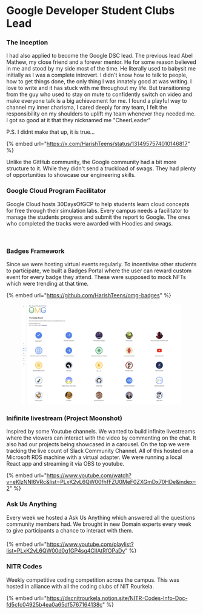# Google Developer Student Clubs Lead

### The inception

I had also applied to become the Google DSC lead. The previous lead Abel Mathew, my close friend and a forever mentor. He for some reason believed in me and stood by my side most of the time. He literally used to babysit me initially as I was a complete introvert. I didn't know how to talk to people, how to get things done, the only thing I was innately good at was writing. I love to write and it has stuck with me throughout my life. But transitioning from the guy who used to stay on mute to confidently switch on video and make everyone talk is a big achievement for me. I found a playful way to channel my inner charisma, I cared deeply for my team, I felt the responsibility on my shoulders to uplift my team whenever they needed me. I got so good at it that they nicknamed me "CheerLeader"

P.S. I didnt make that up, it is true...

{% embed url="https://x.com/HarishTeens/status/1314957574010146817" %}

Unlike the GitHub community, the Google community had a bit more structure to it. While they didn't send a truckload of swags. They had plenty of opportunities to showcase our engineering skills.

### Google Cloud Program Facilitator

Google Cloud hosts 30DaysOfGCP to help students learn cloud concepts for free through their simulation labs. Every campus needs a facilitator to manage the students progress and submit the report to Google. The ones who completed the tracks were awarded with Hoodies and swags.

<figure><img src="../.gitbook/assets/Screenshot 2024-09-25 at 10.54.34 PM.png" alt=""><figcaption></figcaption></figure>

### Badges Framework

Since we were hosting virtual events regularly. To incentivise other students to participate, we built a Badges Portal where the user can reward custom event for every badge they attend. These were supposed to mock NFTs which were trending at that time.

{% embed url="https://github.com/HarishTeens/omg-badges" %}

<figure><img src="../.gitbook/assets/image (27).png" alt=""><figcaption></figcaption></figure>

### Inifinite livestream (Project Moonshot)

Inspired by some Youtube channels. We wanted to build infinite livestreams where the viewers can interact with the video by commenting on the chat. It also had our projects being showcased in a carousel. On the top we were tracking the live count of Slack Community Channel. All of this hosted on a Microsoft RDS machine with a virtual adapter. We were running a local React app and streaming it via OBS to youtube.

{% embed url="https://www.youtube.com/watch?v=eKlzNNl6VRc&list=PLxK2vL6QW00fhfFZU0MeF0ZXGmDx70HDe&index=2" %}

### Ask Us Anything

Every week we hosted a Ask Us Anything which answered all the questions community members had. We brought in new Domain experts every week to give participants a chance to interact with them.

####

{% embed url="https://www.youtube.com/playlist?list=PLxK2vL6QW00d0g1GP4sg4ClIAtRfOPaDv" %}

### NITR Codes

Weekly competitive coding competition across the campus. This was hosted in alliance with all the coding clubs of NIT Rourkela.

{% embed url="https://dscnitrourkela.notion.site/NITR-Codes-Info-Doc-fd5cfc04925b4ea0a65df5767164138c" %}

